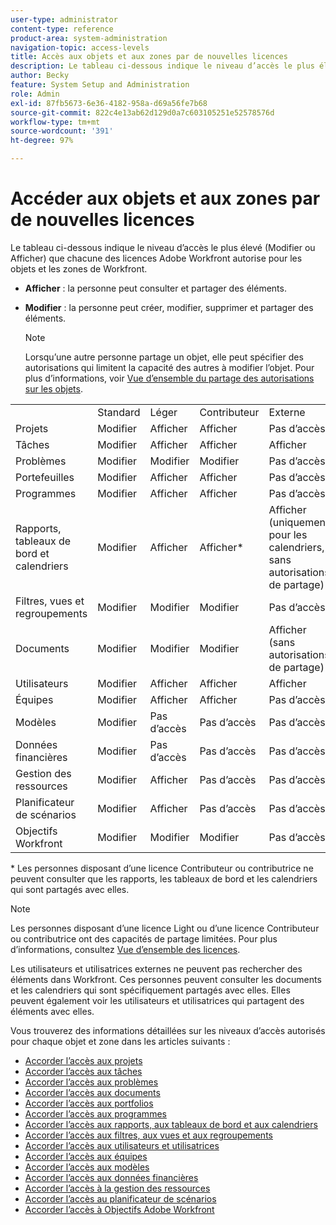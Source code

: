 ```yaml
---
user-type: administrator
content-type: reference
product-area: system-administration
navigation-topic: access-levels
title: Accès aux objets et aux zones par de nouvelles licences
description: Le tableau ci-dessous indique le niveau d’accès le plus élevé (Modifier ou Afficher) que chacune des licences Adobe Workfront autorise pour les objets et les zones de Workfront.
author: Becky
feature: System Setup and Administration
role: Admin
exl-id: 87fb5673-6e36-4182-958a-d69a56fe7b68
source-git-commit: 822c4e13ab62d129d0a7c603105251e52578576d
workflow-type: tm+mt
source-wordcount: '391'
ht-degree: 97%

---
```


# Accéder aux objets et aux zones par de nouvelles licences

<!-- Audited: 2/2024 -->

Le tableau ci-dessous indique le niveau d’accès le plus élevé (Modifier ou Afficher) que chacune des licences Adobe Workfront autorise pour les objets et les zones de Workfront.

* **Afficher** : la personne peut consulter et partager des éléments.
* **Modifier** : la personne peut créer, modifier, supprimer et partager des éléments.

  >[!NOTE]
  >
  >Lorsqu’une autre personne partage un objet, elle peut spécifier des autorisations qui limitent la capacité des autres à modifier l’objet. Pour plus d’informations, voir [Vue d’ensemble du partage des autorisations sur les objets](../../../workfront-basics/grant-and-request-access-to-objects/sharing-permissions-on-objects-overview.md).

<table style="table-layout:auto">
    <tr>
        <td></td>
        <td>Standard</td>
        <td>Léger</td>
        <td>Contributeur</td>
        <td>Externe</td>
    </tr>
    <tr>
        <td>Projets</td>
        <td>Modifier</td>
        <td>Afficher</td>
        <td>Afficher</td>
        <td>Pas d’accès
</td>
    </tr>
    <tr>
        <td>Tâches</td>
        <td>Modifier</td>
        <td>Afficher</td>
        <td>Afficher</td>
        <td>Afficher</td>
    </tr>
    <tr>
        <td>Problèmes</td>
        <td>Modifier</td>
        <td>Modifier</td>
        <td>Modifier</td>
        <td>Pas d’accès</td>
    </tr>
    <tr>
        <td>Portefeuilles</td>
        <td>Modifier</td>
        <td>Afficher</td>
        <td>Afficher</td>
        <td>Pas d’accès
</td>
    </tr>
    <tr>
        <td>Programmes</td>
        <td>Modifier</td>
        <td>Afficher</td>
        <td>Afficher</td>
        <td>Pas d’accès
</td>
    </tr>
    <tr>
        <td>Rapports, tableaux de bord et calendriers</td>
        <td>Modifier</td>
        <td>Afficher</td>
        <td>Afficher*</td>
        <td>Afficher (uniquement pour les calendriers, sans autorisations de partage)</td>
    </tr>
    <tr>
        <td>Filtres, vues et regroupements</td>
        <td>Modifier</td>
        <td>Modifier</td>
        <td>Modifier</td>
        <td>Pas d’accès</td>
    </tr>
    <tr>
        <td>Documents</td>
        <td>Modifier</td>
        <td>Modifier</td>
        <td>Modifier</td>
        <td>Afficher (sans autorisations de partage)</td>
    </tr>
    <tr>
        <td>Utilisateurs</td>
        <td>Modifier</td>
        <td>Afficher</td>
        <td>Afficher</td>
        <td>Afficher</td>
    </tr>
    <tr>
        <td>Équipes</td>
        <td>Modifier</td>
        <td>Afficher</td>
        <td>Afficher</td>
        <td>Pas d’accès</td>
    </tr>
    <tr>
        <td>Modèles</td>
        <td>Modifier</td>
        <td>Pas d’accès</td>
        <td>Pas d’accès</td>
        <td>Pas d’accès</td>
    </tr>
    <tr>
        <td>Données financières</td>
        <td>Modifier</td>
        <td>Pas d’accès</td>
        <td>Pas d’accès</td>
        <td>Pas d’accès</td>
    </tr>
    <tr>
        <td>Gestion des ressources</td>
        <td>Modifier</td>
        <td>Afficher</td>
        <td>Pas d’accès</td>
        <td>Pas d’accès</td>
    </tr>
    <tr>
        <td>Planificateur de scénarios</td>
        <td>Modifier</td>
        <td>Afficher</td>
        <td>Pas d’accès</td>
        <td>Pas d’accès</td>
    </tr>
    <tr>
        <td>Objectifs Workfront</td>
        <td>Modifier</td>
        <td>Modifier</td>
        <td>Modifier</td>
        <td>Pas d’accès</td>
    </tr>
</table>

&#42; Les personnes disposant d’une licence Contributeur ou contributrice ne peuvent consulter que les rapports, les tableaux de bord et les calendriers qui sont partagés avec elles.

>[!NOTE]
>
>Les personnes disposant d’une licence Light ou d’une licence Contributeur ou contributrice ont des capacités de partage limitées. Pour plus d’informations, consultez [Vue d’ensemble des licences](/help/quicksilver/administration-and-setup/add-users/how-access-levels-work/licenses-overview.md).
>
>Les utilisateurs et utilisatrices externes ne peuvent pas rechercher des éléments dans Workfront. Ces personnes peuvent consulter les documents et les calendriers qui sont spécifiquement partagés avec elles. Elles peuvent également voir les utilisateurs et utilisatrices qui partagent des éléments avec elles.

Vous trouverez des informations détaillées sur les niveaux d’accès autorisés pour chaque objet et zone dans les articles suivants :

* [Accorder l’accès aux projets](../../../administration-and-setup/add-users/configure-and-grant-access/grant-access-projects.md)
* [Accorder l’accès aux tâches](../../../administration-and-setup/add-users/configure-and-grant-access/grant-access-tasks.md)
* [Accorder l’accès aux problèmes](../../../administration-and-setup/add-users/configure-and-grant-access/grant-access-issues.md)
* [Accorder l’accès aux documents](../../../administration-and-setup/add-users/configure-and-grant-access/grant-access-documents.md)
* [Accorder l’accès aux portfolios](../../../administration-and-setup/add-users/configure-and-grant-access/grant-access-portfolios.md)
* [Accorder l’accès aux programmes](../../../administration-and-setup/add-users/configure-and-grant-access/grant-access-programs.md)
* [Accorder l’accès aux rapports, aux tableaux de bord et aux calendriers](../../../administration-and-setup/add-users/configure-and-grant-access/grant-access-reports-dashboards-calendars.md)
* [Accorder l’accès aux filtres, aux vues et aux regroupements](../../../administration-and-setup/add-users/configure-and-grant-access/grant-access-fvg.md)
* [Accorder l’accès aux utilisateurs et utilisatrices](../../../administration-and-setup/add-users/configure-and-grant-access/grant-access-other-users.md)
* [Accorder l’accès aux équipes](../../../administration-and-setup/add-users/configure-and-grant-access/grant-access-teams.md)
* [Accorder l’accès aux modèles](../../../administration-and-setup/add-users/configure-and-grant-access/grant-access-templates.md)
* [Accorder l’accès aux données financières](../../../administration-and-setup/add-users/configure-and-grant-access/grant-access-financial.md)
* [Accorder l’accès à la gestion des ressources](../../../administration-and-setup/add-users/configure-and-grant-access/grant-access-resource-management.md)
* [Accorder l’accès au planificateur de scénarios](../../../administration-and-setup/add-users/configure-and-grant-access/grant-access-sp.md)
* [Accorder l’accès à Objectifs Adobe Workfront](../../../administration-and-setup/add-users/configure-and-grant-access/grant-access-goals.md)
